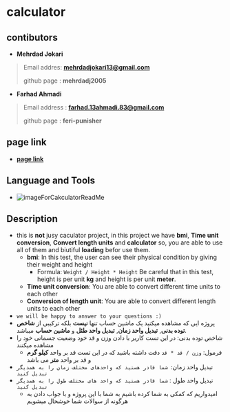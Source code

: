 # calculator
## contibutors

- **Mehrdad Jokari**
> Email addres: **mehrdadjokari13@gmail.com**
>
> github page : **mehrdadj2005**
- **Farhad Ahmadi**
> Email address : **farhad.13ahmadi.83@gmail.com**
>
> github page : **feri-punisher**

 ## page link
 -  [**page link**](https://mehrdadj2005.github.io/calculator/)
## Language and Tools
 - ![imageForCakculatorReadMe](https://github.com/mehrdadj2005/calculator/assets/119623669/856a1bcb-6b87-40e4-bc2f-390c51653bd5)
## Description
- this is **not** jusy caculator project, in this project we have **bmi**, **Time unit conversion**, **Convert length units** and **calculator** so, you are able to use all of them and biutiful **loading** befor use them.
   - **bmi**: In this test, the user can see their physical condition by giving their weight and height
       - Formula: `Weight / Height * Height` Be careful that in this test, height is per unit **kg** and height is per unit **meter**.
    - **Time unit conversion**: You are able to convert different time units to each other
    - **Conversion of length unit**: You are able to convert different length units to each other
- `we will be happy to answer to your questions :)` 
- پروژه ایی که مشاهده میکنید یک ماشین حساب تنها **نیست** بلکه ترکیبی از **شاخص توده بدنی**, **تبدیل واحد زمان**, **تبدیل واحد طئل** و **ماشین حساب** میباشد.
- شاخص توده بدنی: در این تست کاربر با دادن وزن و قد خود وضعیت جسمانی خود را مشاهده میکنند
   - فرمول: `وزن / قد * قد` دقت داشته باشید که در این تست قد بر واحد **کیلو گرم** و قد بر واحد **متر** می باشد
- تبدیل واحد زمان:` شما قادر هستید که واحدهای مختلف زمان را به همدیگر تبدیل کنید`
- تبدیل واحد طول : `شما قادر هستید که واحد های مختلف طول را به همدیگر تبدیل کنید`
  - امیدواریم که کمکی به شما کرده باشیم به شما با این پروژه و با جواب دادن به هرگونه از سوالات شما خوشحال میشویم

    

